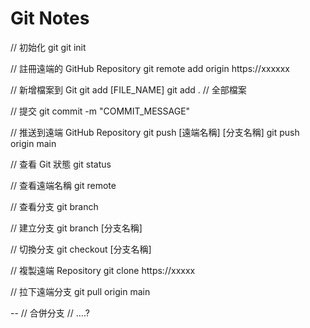 # Git Notes

// 初始化 git
git init

// 註冊遠端的 GitHub Repository
git remote add origin https://xxxxxx

// 新增檔案到 Git
git add [FILE_NAME]
git add . // 全部檔案

// 提交
git commit -m "COMMIT_MESSAGE"

// 推送到遠端 GitHub Repository
git push [遠端名稱] [分支名稱]
git push origin main

// 查看 Git 狀態
git status

// 查看遠端名稱
git remote

// 查看分支
git branch

// 建立分支
git branch [分支名稱]

// 切換分支
git checkout [分支名稱]

// 複製遠端 Repository
git clone https://xxxxx

// 拉下遠端分支
git pull origin main

--
// 合併分支
// ....?